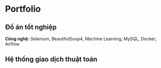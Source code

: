 # Portfolio

## Đồ án tốt nghiệp



**Công nghệ:** Selenium, BeautifulSoup4, Machine Learning, MySQL, Docker, Airflow

## Hệ thống giao dịch thuật toán



